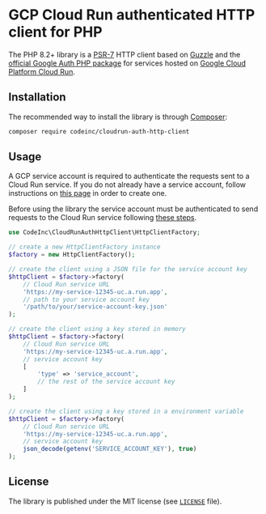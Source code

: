 # GCP Cloud Run authenticated HTTP client for PHP

The PHP 8.2+ library is a [PSR-7](https://www.php-fig.org/psr/psr-7/) HTTP client based on [Guzzle](https://github.com/guzzle/guzzle) and the [official Google Auth PHP package](https://packagist.org/packages/google/auth) for services hosted on [Google Cloud Platform Cloud Run](https://cloud.google.com/run?hl=en).

## Installation

The recommended way to install the library is through [Composer](http://getcomposer.org):

```bash
composer require codeinc/cloudrun-auth-http-client
```

## Usage

A GCP service account is required to authenticate the requests sent to a Cloud Run service. If you do not already have a service account, follow instructions on [this page](https://cloud.google.com/iam/docs/service-accounts-create) in order to create one.

Before using the library the service account must be authenticated to send requests to the Cloud Run service following [these steps](https://cloud.google.com/run/docs/authenticating/service-to-service#set-up-sa).

```php
use CodeInc\CloudRunAuthHttpClient\HttpClientFactory;

// create a new HttpClientFactory instance
$factory = new HttpClientFactory();

// create the client using a JSON file for the service account key
$httpClient = $factory->factory(
    // Cloud Run service URL
    'https://my-service-12345-uc.a.run.app',
    // path to your service account key 
    '/path/to/your/service-account-key.json' 
);

// create the client using a key stored in memory
$httpClient = $factory->factory(
    // Cloud Run service URL
    'https://my-service-12345-uc.a.run.app',
    // service account key 
    [
        'type' => 'service_account',
        // the rest of the service account key
    ]
);

// create the client using a key stored in a environment variable
$httpClient = $factory->factory(
    // Cloud Run service URL
    'https://my-service-12345-uc.a.run.app',
    // service account key 
    json_decode(getenv('SERVICE_ACCOUNT_KEY'), true)
);
```

## License

The library is published under the MIT license (see [`LICENSE`](LICENSE) file).